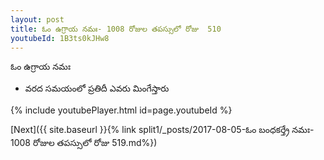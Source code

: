 ```yaml
---
layout: post
title: ఓం ఉగ్రాయ నమః- 1008 రోజుల తపస్సులో రోజు  510
youtubeId: 1B3ts0kJHw8
---
```

 
 
 ఓం ఉగ్రాయ నమః  
 
 -  వరద సమయంలో ప్రతిదీ ఎవరు మింగేస్తారు 
 
  
 
  
 
 
 
 
 
 


{% include youtubePlayer.html id=page.youtubeId %}
 
[Next]({{ site.baseurl }}{% link  split1/_posts/2017-08-05-ఓం బంధకర్త్రే నమః- 1008 రోజుల తపస్సులో రోజు  519.md%})
 
